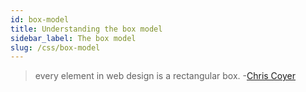 ```yaml
---
id: box-model
title: Understanding the box model
sidebar_label: The box model
slug: /css/box-model
---
```


>  every element in web design is a rectangular box. -[Chris Coyer](https://css-tricks.com/author/chriscoyier/)